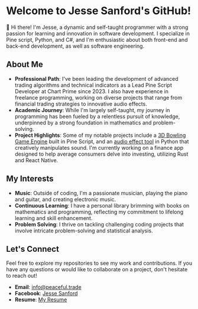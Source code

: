 # Welcome to Jesse Sanford's GitHub!

👋 Hi there! I'm Jesse, a dynamic and self-taught programmer with a strong passion for learning and innovation in software development. I specialize in Pine script, Python, and C#, and I'm enthusiastic about both front-end and back-end development, as well as software engineering.

## About Me

- **Professional Path**: I've been leading the development of advanced trading algorithms and technical indicators as a Lead Pine Script Developer at Chart Prime since 2023. I also have experience in freelance programming, working on diverse projects that range from financial trading strategies to innovative audio effects.
- **Academic Journey**: While I'm largely self-taught, my journey in programming has been fueled by a relentless pursuit of knowledge, underpinned by a strong foundation in mathematics and problem-solving.
- **Project Highlights**: Some of my notable projects include a [3D Bowling Game Engine](https://www.tradingview.com/script/GPuXpSFc-3D-Bowling/) built in Pine Script, and an [audio effect tool](https://github.com/hikari112/Aliaser) in Python that creatively manipulates sound. I'm currently working on a finance app designed to help average consumers delve into investing, utilizing Rust and React Native.

## My Interests

- **Music**: Outside of coding, I'm a passionate musician, playing the piano and guitar, and creating electronic music.
- **Continuous Learning**: I have a personal library brimming with books on mathematics and programming, reflecting my commitment to lifelong learning and skill enhancement.
- **Problem Solving**: I thrive on tackling challenging coding projects that involve intricate problem-solving and statistical analysis.

## Let's Connect

Feel free to explore my repositories to see my work and contributions. If you have any questions or would like to collaborate on a project, don't hesitate to reach out!

- **Email**: [info@peaceful.trade](mailto:info@peaceful.trade)
- **Facebook**: [Jesse Sanford](https://www.facebook.com/jesse.sanford.315)
- **Resume**: [My Resume](Resume.md)
